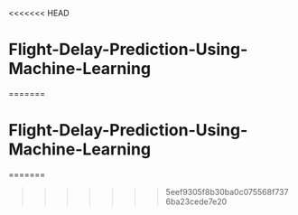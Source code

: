 <<<<<<< HEAD
# Flight-Delay-Prediction-Using-Machine-Learning
=======

# Flight-Delay-Prediction-Using-Machine-Learning
=======

>>>>>>> 5eef9305f8b30ba0c075568f7376ba23cede7e20
